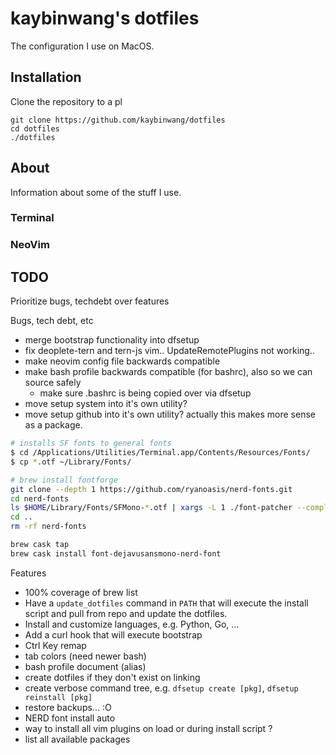 # kaybinwang's dotfiles
The configuration I use on MacOS.

## Installation
Clone the repository to a pl
```
git clone https://github.com/kaybinwang/dotfiles
cd dotfiles
./dotfiles
```

## About
Information about some of the stuff I use.

### Terminal

### NeoVim

## TODO
Prioritize bugs, techdebt over features

Bugs, tech debt, etc
- merge bootstrap functionality into dfsetup
- fix deoplete-tern and tern-js vim.. UpdateRemotePlugins not working..
- make neovim config file backwards compatible
- make bash profile backwards compatible (for bashrc), also so we can source safely
  - make sure .bashrc is being copied over via dfsetup
- move setup system into it's own utility? 
- move setup github into it's own utility? actually this makes more sense as a
  package.

```bash
# installs SF fonts to general fonts
$ cd /Applications/Utilities/Terminal.app/Contents/Resources/Fonts/
$ cp *.otf ~/Library/Fonts/

# brew install fontforge
git clone --depth 1 https://github.com/ryanoasis/nerd-fonts.git
cd nerd-fonts
ls $HOME/Library/Fonts/SFMono-*.otf | xargs -L 1 ./font-patcher --complete --outputdir $HOME/Library/Fonts/
cd ..
rm -rf nerd-fonts
```


```bash
brew cask tap
brew cask install font-dejavusansmono-nerd-font
```

Features
- 100% coverage of brew list
- Have a `update_dotfiles` command in `PATH` that will execute the install
  script and pull from repo and update the dotfiles.
- Install and customize languages, e.g. Python, Go, ...
- Add a curl hook that will execute bootstrap
- Ctrl Key remap
- tab colors (need newer bash)
- bash profile document (alias)
- create dotfiles if they don't exist on linking
- create verbose command tree, e.g. `dfsetup create [pkg]`, `dfsetup reinstall [pkg]`
- restore backups... :O
- NERD font install auto
- way to install all vim plugins on load or during install script ?
- list all available packages
